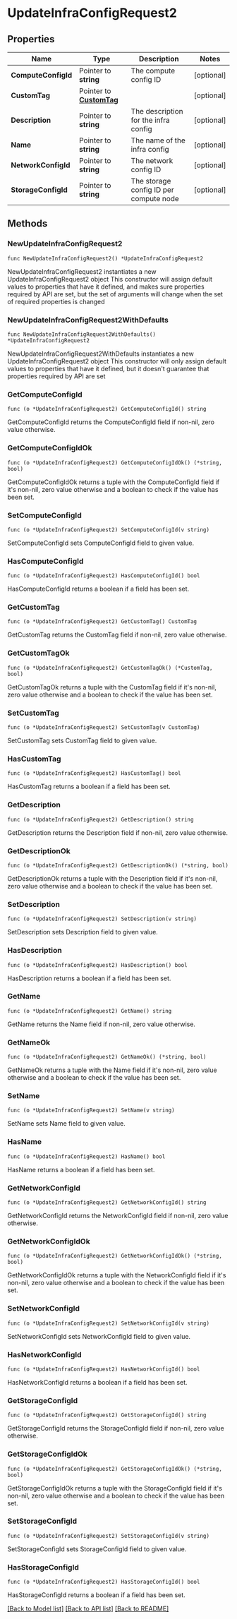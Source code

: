 # UpdateInfraConfigRequest2

## Properties

Name | Type | Description | Notes
------------ | ------------- | ------------- | -------------
**ComputeConfigId** | Pointer to **string** | The compute config ID | [optional] 
**CustomTag** | Pointer to [**CustomTag**](CustomTag.md) |  | [optional] 
**Description** | Pointer to **string** | The description for the infra config | [optional] 
**Name** | Pointer to **string** | The name of the infra config | [optional] 
**NetworkConfigId** | Pointer to **string** | The network config ID | [optional] 
**StorageConfigId** | Pointer to **string** | The storage config ID per compute node | [optional] 

## Methods

### NewUpdateInfraConfigRequest2

`func NewUpdateInfraConfigRequest2() *UpdateInfraConfigRequest2`

NewUpdateInfraConfigRequest2 instantiates a new UpdateInfraConfigRequest2 object
This constructor will assign default values to properties that have it defined,
and makes sure properties required by API are set, but the set of arguments
will change when the set of required properties is changed

### NewUpdateInfraConfigRequest2WithDefaults

`func NewUpdateInfraConfigRequest2WithDefaults() *UpdateInfraConfigRequest2`

NewUpdateInfraConfigRequest2WithDefaults instantiates a new UpdateInfraConfigRequest2 object
This constructor will only assign default values to properties that have it defined,
but it doesn't guarantee that properties required by API are set

### GetComputeConfigId

`func (o *UpdateInfraConfigRequest2) GetComputeConfigId() string`

GetComputeConfigId returns the ComputeConfigId field if non-nil, zero value otherwise.

### GetComputeConfigIdOk

`func (o *UpdateInfraConfigRequest2) GetComputeConfigIdOk() (*string, bool)`

GetComputeConfigIdOk returns a tuple with the ComputeConfigId field if it's non-nil, zero value otherwise
and a boolean to check if the value has been set.

### SetComputeConfigId

`func (o *UpdateInfraConfigRequest2) SetComputeConfigId(v string)`

SetComputeConfigId sets ComputeConfigId field to given value.

### HasComputeConfigId

`func (o *UpdateInfraConfigRequest2) HasComputeConfigId() bool`

HasComputeConfigId returns a boolean if a field has been set.

### GetCustomTag

`func (o *UpdateInfraConfigRequest2) GetCustomTag() CustomTag`

GetCustomTag returns the CustomTag field if non-nil, zero value otherwise.

### GetCustomTagOk

`func (o *UpdateInfraConfigRequest2) GetCustomTagOk() (*CustomTag, bool)`

GetCustomTagOk returns a tuple with the CustomTag field if it's non-nil, zero value otherwise
and a boolean to check if the value has been set.

### SetCustomTag

`func (o *UpdateInfraConfigRequest2) SetCustomTag(v CustomTag)`

SetCustomTag sets CustomTag field to given value.

### HasCustomTag

`func (o *UpdateInfraConfigRequest2) HasCustomTag() bool`

HasCustomTag returns a boolean if a field has been set.

### GetDescription

`func (o *UpdateInfraConfigRequest2) GetDescription() string`

GetDescription returns the Description field if non-nil, zero value otherwise.

### GetDescriptionOk

`func (o *UpdateInfraConfigRequest2) GetDescriptionOk() (*string, bool)`

GetDescriptionOk returns a tuple with the Description field if it's non-nil, zero value otherwise
and a boolean to check if the value has been set.

### SetDescription

`func (o *UpdateInfraConfigRequest2) SetDescription(v string)`

SetDescription sets Description field to given value.

### HasDescription

`func (o *UpdateInfraConfigRequest2) HasDescription() bool`

HasDescription returns a boolean if a field has been set.

### GetName

`func (o *UpdateInfraConfigRequest2) GetName() string`

GetName returns the Name field if non-nil, zero value otherwise.

### GetNameOk

`func (o *UpdateInfraConfigRequest2) GetNameOk() (*string, bool)`

GetNameOk returns a tuple with the Name field if it's non-nil, zero value otherwise
and a boolean to check if the value has been set.

### SetName

`func (o *UpdateInfraConfigRequest2) SetName(v string)`

SetName sets Name field to given value.

### HasName

`func (o *UpdateInfraConfigRequest2) HasName() bool`

HasName returns a boolean if a field has been set.

### GetNetworkConfigId

`func (o *UpdateInfraConfigRequest2) GetNetworkConfigId() string`

GetNetworkConfigId returns the NetworkConfigId field if non-nil, zero value otherwise.

### GetNetworkConfigIdOk

`func (o *UpdateInfraConfigRequest2) GetNetworkConfigIdOk() (*string, bool)`

GetNetworkConfigIdOk returns a tuple with the NetworkConfigId field if it's non-nil, zero value otherwise
and a boolean to check if the value has been set.

### SetNetworkConfigId

`func (o *UpdateInfraConfigRequest2) SetNetworkConfigId(v string)`

SetNetworkConfigId sets NetworkConfigId field to given value.

### HasNetworkConfigId

`func (o *UpdateInfraConfigRequest2) HasNetworkConfigId() bool`

HasNetworkConfigId returns a boolean if a field has been set.

### GetStorageConfigId

`func (o *UpdateInfraConfigRequest2) GetStorageConfigId() string`

GetStorageConfigId returns the StorageConfigId field if non-nil, zero value otherwise.

### GetStorageConfigIdOk

`func (o *UpdateInfraConfigRequest2) GetStorageConfigIdOk() (*string, bool)`

GetStorageConfigIdOk returns a tuple with the StorageConfigId field if it's non-nil, zero value otherwise
and a boolean to check if the value has been set.

### SetStorageConfigId

`func (o *UpdateInfraConfigRequest2) SetStorageConfigId(v string)`

SetStorageConfigId sets StorageConfigId field to given value.

### HasStorageConfigId

`func (o *UpdateInfraConfigRequest2) HasStorageConfigId() bool`

HasStorageConfigId returns a boolean if a field has been set.


[[Back to Model list]](../README.md#documentation-for-models) [[Back to API list]](../README.md#documentation-for-api-endpoints) [[Back to README]](../README.md)


